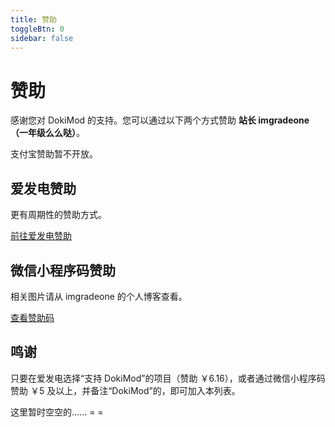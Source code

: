 ```yaml
---
title: 赞助
toggleBtn: 0
sidebar: false
---
```


# 赞助

感谢您对 DokiMod 的支持。您可以通过以下两个方式赞助 **站长 imgradeone（一年级么么哒）**。

支付宝赞助暂不开放。

## 爱发电赞助

更有周期性的赞助方式。

<a href="https://afdian.net/@imgradeone" target="_blank"><a-button type="primary" icon="money-collect" size="large" shape="round">前往爱发电赞助</a-button></a>

## 微信小程序码赞助

相关图片请从 imgradeone 的个人博客查看。

<a href="https://blog.imgradeone.xyz/post/donate/" target="_blank"><a-button icon="right" size="large" shape="round">查看赞助码</a-button></a>

## 鸣谢

只要在爱发电选择“支持 DokiMod”的项目（赞助 ￥6.16），或者通过微信小程序码赞助 ￥5 及以上，并备注“DokiMod”的，即可加入本列表。

这里暂时空空的...... = =